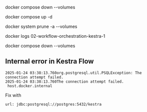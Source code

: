 docker compose down --volumes

docker compose up -d


docker system prune -a --volumes

docker logs 02-workflow-orchestration-kestra-1

docker compose down --volumes

## Internal error in Kestra Flow

```
2025-01-24 03:38:13.760org.postgresql.util.PSQLException: The connection attempt failed.
2025-01-24 03:38:13.760The connection attempt failed.
 host.docker.internal
```

Fix with 
```bash
url: jdbc:postgresql://postgres:5432/kestra
```